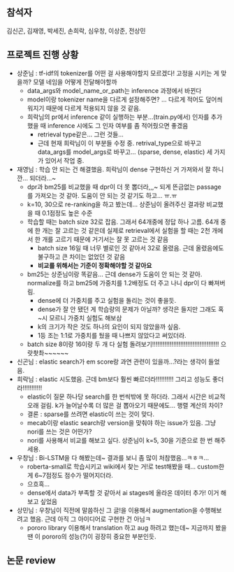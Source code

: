 ## 참석자
김신곤, 김재영, 박세진, 손희락, 심우창, 이상준, 전상민

## 프로젝트 진행 상황
- 상준님 : tf-idf의 tokenizer를 어떤 걸 사용해야할지 모르겠다! 고정을 시키는 게 맞을까? 모델 네임을 어떻게 전달해야할까
  - data_args와 model_name_or_path는 inference 과정에서 바뀐다
  - model이랑 tokenizer name을 다르게 설정해주면? ... 다르게 적어도 덮어씌워지기 때문에 다르게 적용되지 않을 것 같음.
  - 희락님의 pr에서 inference 같이 실행하는 부분...(train.py에서) 인자를 추가했을 때 inference 시에도 그 인자 여부를 좀 적어줬으면 좋겠음
    - retrieval type같은... 그런 것들...
    - 근데 현재 희락님이 이 부분들 수정 중. retrival_type으로 바꾸고 data_args를 model_args로 바꾸고... (sparse, dense, elastic) 세 가지가 있어서 작업 중.
- 재영님 : 학습 안 되는 건 해결했음. 희락님이 dense 구현하신 거 가져와서 잘 하니깐... 되더라...~
  - dpr과 bm25를 비교했을 때 dpr이 더 못 뽑더라,,,~ 되게 뜬금없는 passage를 가져오는 것 같아. 도움이 안 되는 것 같기도 하고... ㅠ.ㅠ
  - k=10, 30으로 re-ranking을 하고 봤는데... 상준님이 올려주신 결과랑 비교했을 때 0.1점정도 높은 수준
  - 학습할 때는 batch size 32로 잡음. 그래서 64개중에 정답 하나 고름. 64개 중에 한 개는 잘 고르는 것 같은데 실제로 retrieval에서 실험을 할 때는 2천 개에서 한 개를 고르기 때문에 거기서는 잘 못 고르는 것 같음
    - batch size 16일 때 너무 별로인 것 같아서 32로 올렸음. 근데 올렸음에도 불구하고 큰 차이는 없었던 것 같음
    - **비교를 위해서는 기준이 정확해야할 것 같아요**
  - bm25는 상준님이랑 똑같음... 근데 dense가 도움이 안 되는 것 같아. normalize를 하고 bm25에 가중치를 1.2배정도 더 주고 나니 dpr이 다 빠져버림.
    - dense에 더 가중치를 주고 실험을 돌리는 것이 좋을듯.
    - dense가 잘 안 됐던 게 학습량의 문제가 아닐까? 생각은 들지만 그래도 혹~시 모르니 가중치 실험도 해보삼
    - k의 크기가 작은 것도 하나의 요인이 되지 않았을까 싶음. 
    - 1등 조는 1:1로 가중치를 뒀을 때 나쁘지 않았다고 써있더라.
  - batch size 8이랑 16이랑 두 개 다 실험 돌려보기!!!!!!!!!!!!!!!!!!!!!!!!!!!!!!!!!!!!!! 으랏촷촤~~~~~~
- 신곤님 : elastic search가 em score랑 과연 관련이 있을까...?라는 생각이 들었음.
- 희락님 : elastic 시도했음. 근데 bm보다 훨씬 빠르더라!!!!!!!!!! 그리고 성능도 좋더라!!!!!!!!!!!
  - elastic이 질문 하나당 search를 한 번씩밖에 못 하더라. 그래서 시간은 비교적 오래 걸림. k가 늘어날수록 더 많은 걸 뽑아오기 때문에도... 행렬 계산의 차이?
  - 결론 : sparse를 쓰려면 elastic이 쓰는 것이 맞다.
  - mecab이랑 elastic search랑 version을 맞춰야 하는 issue가 있음. 그냥 nori를 쓰는 것은 어떤가?
  - nori를 사용해서 비교를 해보고 싶다. 상준님이 k=5, 30을 기준으로 한 번 해주세용.
- 우창님 : Bi-LSTM을 다 해봤는데~ 결과를 보니 좀 많이 처참했음...ㅋㅎㅋ...
  - roberta-small로 학습시키고 wiki에서 찾는 거!로 test해봤을 때... custom한 게 6~7점정도 점수가 떨어지더라.
  - 으흐흑...
  - dense에서 data가 부족할 것 같아서 ai stages에 올라온 데이터 추가! 이거 해보고 싶었음
- 상민님 : 우창님이 직전에 말씀하신 그 글!을 이용해서 augmentation을 수행해보려고 했음. 근데 아직 그 아이디어로 구현한 건 아님ㅋ
  - pororo library 이용해서 translation 하고 aug 하려고 했는데~ 지금까지 봤을 땐 이 pororo의 성능(?)이 굉장히 중요한 부분인듯.

## 논문 review


